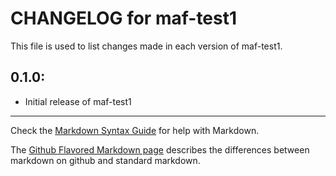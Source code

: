 # CHANGELOG for maf-test1

This file is used to list changes made in each version of maf-test1.

## 0.1.0:

* Initial release of maf-test1

- - -
Check the [Markdown Syntax Guide](http://daringfireball.net/projects/markdown/syntax) for help with Markdown.

The [Github Flavored Markdown page](http://github.github.com/github-flavored-markdown/) describes the differences between markdown on github and standard markdown.
